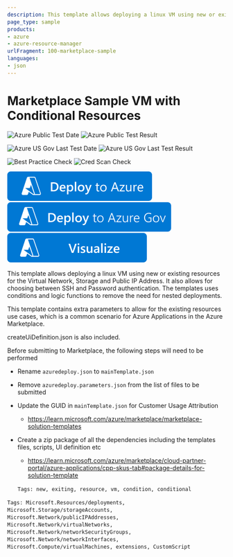 ```yaml
---
description: This template allows deploying a linux VM using new or existing resources for the Virtual Network, Storage and Public IP Address.  It also allows for choosing between SSH and Password authenticate.  The templates uses conditions and logic functions to remove the need for nested deployments.
page_type: sample
products:
- azure
- azure-resource-manager
urlFragment: 100-marketplace-sample
languages:
- json
---
```

# Marketplace Sample VM with Conditional Resources

![Azure Public Test Date](https://azurequickstartsservice.blob.core.windows.net/badges/demos/100-marketplace-sample/PublicLastTestDate.svg)
![Azure Public Test Result](https://azurequickstartsservice.blob.core.windows.net/badges/demos/100-marketplace-sample/PublicDeployment.svg)

![Azure US Gov Last Test Date](https://azurequickstartsservice.blob.core.windows.net/badges/demos/100-marketplace-sample/FairfaxLastTestDate.svg)
![Azure US Gov Last Test Result](https://azurequickstartsservice.blob.core.windows.net/badges/demos/100-marketplace-sample/FairfaxDeployment.svg)

![Best Practice Check](https://azurequickstartsservice.blob.core.windows.net/badges/demos/100-marketplace-sample/BestPracticeResult.svg)
![Cred Scan Check](https://azurequickstartsservice.blob.core.windows.net/badges/demos/100-marketplace-sample/CredScanResult.svg)

[![Deploy To Azure](https://raw.githubusercontent.com/Azure/azure-quickstart-templates/master/1-CONTRIBUTION-GUIDE/images/deploytoazure.svg?sanitize=true)](https://portal.azure.com/#create/Microsoft.Template/uri/https%3A%2F%2Fraw.githubusercontent.com%2FAzure%2Fazure-quickstart-templates%2Fmaster%2Fdemos%2F100-marketplace-sample%2Fazuredeploy.json/createUIDefinitionUri/https%3A%2F%2Fraw.githubusercontent.com%2FAzure%2Fazure-quickstart-templates%2Fmaster%2Fdemos%2F100-marketplace-sample%2FcreateUiDefinition.json)
[![Deploy To Azure Gov](https://raw.githubusercontent.com/Azure/azure-quickstart-templates/master/1-CONTRIBUTION-GUIDE/images/deploytoazuregov.svg?sanitize=true)](https://portal.azure.us/#create/Microsoft.Template/uri/https%3A%2F%2Fraw.githubusercontent.com%2FAzure%2Fazure-quickstart-templates%2Fmaster%2Fdemos%2F100-marketplace-sample%2Fazuredeploy.json/createUIDefinitionUri/https%3A%2F%2Fraw.githubusercontent.com%2FAzure%2Fazure-quickstart-templates%2Fmaster%2Fdemos%2F100-marketplace-sample%2FcreateUiDefinition.json)
[![Visualize](https://raw.githubusercontent.com/Azure/azure-quickstart-templates/master/1-CONTRIBUTION-GUIDE/images/visualizebutton.svg?sanitize=true)](http://armviz.io/#/?load=https%3A%2F%2Fraw.githubusercontent.com%2FAzure%2Fazure-quickstart-templates%2Fmaster%2Fdemos%2F100-marketplace-sample%2Fazuredeploy.json)

This template allows deploying a linux VM using new or existing resources for the Virtual Network, Storage and Public IP Address.  It also allows for choosing between SSH and Password authentication.  The templates uses conditions and logic functions to remove the need for nested deployments.

This template contains extra parameters to allow for the existing resources use cases, which is a common scenario for Azure Applications in the Azure Marketplace.

createUiDefinition.json is also included.

Before submitting to Marketplace, the following steps will need to be performed

- Rename ```azuredeploy.json``` to ```mainTemplate.json```
- Remove ```azuredeploy.parameters.json``` from the list of files to be submitted
- Update the GUID in ```mainTemplate.json``` for Customer Usage Attribution
  - https://learn.microsoft.com/azure/marketplace/marketplace-solution-templates
- Create a zip package of all the dependencies including the templates files, scripts, UI definition etc
  - https://learn.microsoft.com/azure/marketplace/cloud-partner-portal/azure-applications/cpp-skus-tab#package-details-for-solution-template

  `Tags: new, exiting, resource, vm, condition, conditional`

`Tags: Microsoft.Resources/deployments, Microsoft.Storage/storageAccounts, Microsoft.Network/publicIPAddresses, Microsoft.Network/virtualNetworks, Microsoft.Network/networkSecurityGroups, Microsoft.Network/networkInterfaces, Microsoft.Compute/virtualMachines, extensions, CustomScript`
